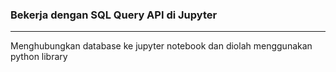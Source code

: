 ### Bekerja dengan SQL Query API di Jupyter
---

Menghubungkan database ke jupyter notebook dan diolah menggunakan python library
